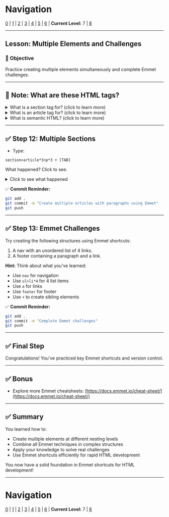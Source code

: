 # Navigation
[0](./emmet-intro-lv0.md) | [1](./emmet-intro-lv1.md) | [2](./emmet-intro-lv2.md) | [3](./emmet-intro-lv3.md) | [4](./emmet-intro-lv4.md) | [5](./emmet-intro-lv5.md) | [6](./emmet-intro-lv6.md) | **Current Level:** 7 | [8](./emmet-intro-lv8.md)

---

## Lesson: Multiple Elements and Challenges

### 🎯 Objective

Practice creating multiple elements simultaneously and complete Emmet challenges.

---

## 📝 **Note: What are these HTML tags?**

<details>
  <summary>What is a section tag for? (click to learn more)</summary>
  <div>
    <p>A <code>&lt;section&gt;</code> tag is used to group related content together. Think of it like a chapter in a book or a section in a newspaper. It helps organize your webpage into logical parts. For example, you might have a section for "About Us", another for "Contact Information", and another for "Latest News".</p>
  </div>
</details>

<details>
  <summary>What is an article tag for? (click to learn more)</summary>
  <div>
    <p>An <code>&lt;article&gt;</code> tag is used for content that could stand on its own, like a blog post, news story, or product review. Think of it like an article in a magazine - it's a complete piece of content that makes sense even if you read it by itself. Articles are often placed inside sections.</p>
  </div>
</details>

<details>
  <summary>What is semantic HTML? (click to learn more)</summary>
  <div>
    <p>Semantic HTML means using HTML tags that describe what the content actually is, not just how it looks. Instead of using <code>&lt;div&gt;</code> for everything, we use meaningful tags like <code>&lt;section&gt;</code>, <code>&lt;article&gt;</code>, <code>&lt;header&gt;</code>, <code>&lt;footer&gt;</code>, <code>&lt;nav&gt;</code>, etc. This makes your code easier to understand and helps search engines and screen readers better understand your content.</p>
  </div>
</details>

---

## ✅ Step 12: Multiple Sections

* Type:

```
section>article*3>p*3 + [TAB]
```

What happened? Click to see.

<details>
  <summary>Click to see what happened</summary>
  <div>
    <p>This created a section containing three articles, and each article contains three paragraphs! This is a complex structure that would take much longer to write manually.</p>
  </div>
</details>

✅ **Commit Reminder:**

```bash
git add .
git commit -m "Create multiple articles with paragraphs using Emmet"
git push
```

---

## ✅ Step 13: Emmet Challenges

Try creating the following structures using Emmet shortcuts:

1. A nav with an unordered list of 4 links.
2. A footer containing a paragraph and a link.

**Hint:** Think about what you've learned:
- Use `nav` for navigation
- Use `ul>li*4` for 4 list items
- Use `a` for links
- Use `footer` for footer
- Use `+` to create sibling elements

✅ **Commit Reminder:**

```bash
git add .
git commit -m "Complete Emmet challenges"
git push
```

---

## ✅ Final Step

Congratulations! You've practiced key Emmet shortcuts and version control.

---

## ✅ Bonus

* Explore more Emmet cheatsheets:
  [https://docs.emmet.io/cheat-sheet/](https://docs.emmet.io/cheat-sheet/)

---

## ✅ Summary

You learned how to:
* Create multiple elements at different nesting levels
* Combine all Emmet techniques in complex structures
* Apply your knowledge to solve real challenges
* Use Emmet shortcuts efficiently for rapid HTML development

You now have a solid foundation in Emmet shortcuts for HTML development!

---

# Navigation
[0](./emmet-intro-lv0.md) | [1](./emmet-intro-lv1.md) | [2](./emmet-intro-lv2.md) | [3](./emmet-intro-lv3.md) | [4](./emmet-intro-lv4.md) | [5](./emmet-intro-lv5.md) | [6](./emmet-intro-lv6.md) | **Current Level:** 7 | [8](./emmet-intro-lv8.md) 